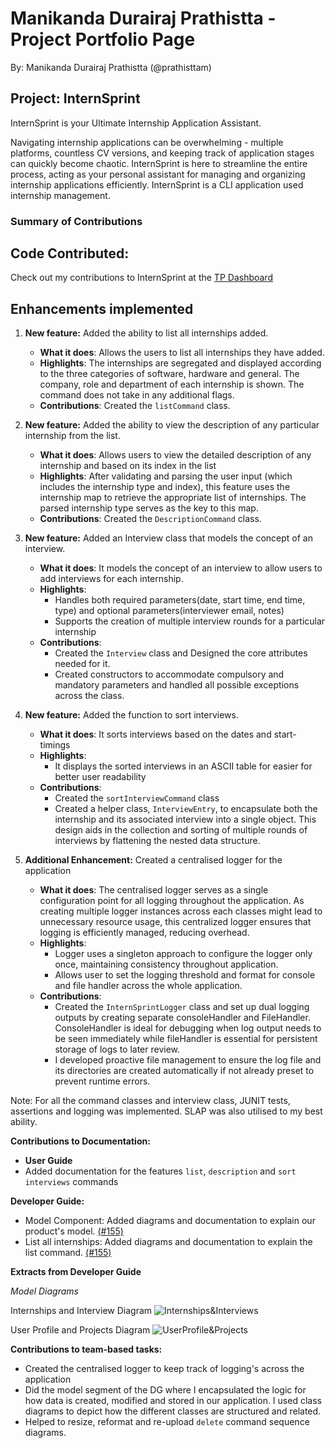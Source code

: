 # Manikanda Durairaj Prathistta - Project Portfolio Page

By: Manikanda Durairaj Prathistta (@prathisttam)

## Project: InternSprint

InternSprint is your Ultimate Internship Application Assistant.

Navigating internship applications can be overwhelming - multiple platforms, countless CV versions, and keeping track of
application stages can quickly become chaotic. InternSprint is here to streamline the entire process, acting as your personal
assistant for managing and organizing internship applications efficiently. InternSprint is a CLI application used internship management.

### Summary of Contributions

## Code Contributed:

Check out my contributions to InternSprint at the [TP Dashboard](https://nus-cs2113-ay2425s2.github.io/tp-dashboard/?search=prathisttam&breakdown=true&sort=groupTitle%20dsc&sortWithin=title&since=2025-02-21&timeframe=commit&mergegroup=&groupSelect=groupByRepos&checkedFileTypes=docs~functional-code~test-code~other)

## Enhancements implemented 

1. **New feature:** Added the ability to list all internships added.

    * **What it does**: Allows the users to list all internships they have added.
    * **Highlights**: The internships are segregated and displayed according to the three categories of software, hardware and general. The company, role and department of each internship is shown. The command does not take in any additional flags. 
    * **Contributions**: Created the `listCommand` class.


2. **New feature:** Added the ability to view the description of any particular internship from the list.

    * **What it does**: Allows users to view the detailed description of any internship and based on its index in the list
    * **Highlights**: After validating and parsing the user input (which includes the internship type and index), this feature uses the internship map to retrieve the appropriate list of internships. The parsed internship type serves as the key to this map.
    * **Contributions**: Created the `DescriptionCommand` class.


3. **New feature:** Added an Interview class that models the concept of an interview.

    * **What it does**: It models the concept of an interview to allow users to add interviews for each internship. 
    * **Highlights**: 
      * Handles both required parameters(date, start time, end time, type) and optional parameters(interviewer email, notes)
      * Supports the creation of multiple interview rounds for a particular internship
    * **Contributions**:
      * Created the `Interview` class and Designed the core attributes needed for it.
      * Created constructors to accommodate compulsory and mandatory parameters and handled all possible exceptions across the class.


4. **New feature:** Added the function to sort interviews.

    * **What it does**: It sorts interviews based on the dates and start-timings 
    * **Highlights**: 
      * It displays the sorted interviews in an ASCII table for easier for better user readability
    * **Contributions**: 
       * Created the `sortInterviewCommand` class
       * Created a helper class, `InterviewEntry`, to encapsulate both the internship and its associated interview into a single object. This design aids in the collection and sorting of multiple rounds of interviews by flattening the nested data structure.


5. **Additional Enhancement:** Created a centralised logger for the application

   * **What it does**: The centralised logger serves as a single configuration point for all logging throughout the application. As creating multiple logger instances across each classes might lead to unnecessary resource usage, this centralized logger ensures that logging is efficiently managed, reducing overhead.
   * **Highlights**: 
     * Logger uses a singleton approach to configure the logger only once, maintaining consistency throughout application. 
     * Allows user to set the logging threshold and format for console and file handler across the whole application.
   * **Contributions**:
     * Created the `InternSprintLogger` class and set up dual logging outputs by creating separate consoleHandler and FileHandler. ConsoleHandler is ideal for debugging when log output needs to be seen immediately while fileHandler is essential for persistent storage of logs to later review.
     * I developed proactive file management to ensure the log file and its directories are created automatically if not already preset to prevent runtime errors.

Note: For all the command classes and interview class, JUNIT tests, assertions and logging was implemented. SLAP was also utilised to my best ability.

**Contributions to Documentation:**
* **User Guide**
 * Added documentation for the features `list`, `description` and `sort interviews` commands

**Developer Guide:**
 * Model Component: Added diagrams and documentation to explain our product's model. [(#155)](https://github.com/AY2425S2-CS2113-T11a-3/tp/pull/155)
 * List all internships: Added diagrams and documentation to explain the list command. [(#155)](https://github.com/AY2425S2-CS2113-T11a-3/tp/pull/155)

**Extracts from Developer Guide**

*Model Diagrams*
 
Internships and Interview Diagram
<img src="../images/ModelImages/Model_UML_Pt1.png" alt="Internships&Interviews">

User Profile and Projects Diagram
<img src="../images/ModelImages/Model_UML_Pt2.png" alt="UserProfile&Projects">

**Contributions to team-based tasks:**
 * Created the centralised logger to keep track of logging's across the application
 * Did the model segment of the DG where I encapsulated the logic for how data is created, modified and stored in our application. I used class diagrams to depict how the different classes are structured and related.
 * Helped to resize, reformat and re-upload `delete` command sequence diagrams.



